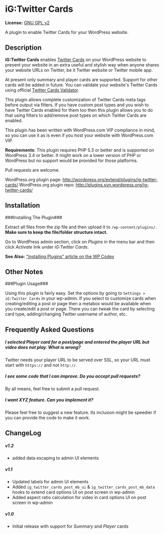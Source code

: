 iG:Twitter Cards
================

**License:** [GNU GPL v2](http://www.gnu.org/licenses/gpl-2.0.html)

A plugin to enable Twitter Cards for your WordPress website.


## Description ##

**iG:Twitter Cards** enables [Twitter Cards](https://dev.twitter.com/docs/cards) on your WordPress website to present your website in an extra useful and stylish way when anyone shares your website URLs on Twitter, be it Twitter website or Twitter mobile app.

At present only summary and player cards are supported. Support for other cards will be added in future. You can validate your website's Twitter Cards using official [Twitter Cards Validator](https://dev.twitter.com/docs/cards/validation/validator).

This plugin allows complete customization of Twitter Cards meta tags before output via filters. If you have custom post types and you wish to have Twitter Cards enabled for them too then this plugin allows you to do that using filters to add/remove post types on which Twitter Cards are enabled.

This plugin has been written with WordPress.com VIP compliance in mind, so you can use it as is even if you host your website with WordPress.com VIP.

**Requirements**: This plugin requires PHP 5.3 or better and is supported on WordPress 3.4 or better. It might work on a lower version of PHP or WordPress but no support would be provided for those platforms.

Pull requests are welcome.

WordPress.org plugin page: http://wordpress.org/extend/plugins/ig-twitter-cards/
WordPress.org plugin repo: http://plugins.svn.wordpress.org/ig-twitter-cards/

## Installation ##

###Installing The Plugin###

Extract all files from the zip file and then upload it to `/wp-content/plugins/`. **Make sure to keep the file/folder structure intact.**

Go to WordPress admin section, click on _Plugins_ in the menu bar and then click _Activate_ link under _iG:Twitter Cards_.

**See Also:** ["Installing Plugins" article on the WP Codex](http://codex.wordpress.org/Managing_Plugins#Installing_Plugins)

## Other Notes ##

###Plugin Usage###

Using this plugin is fairly easy. Set the options by going to `Settings > iG:Twitter Cards` in your wp-admin. If you select to customize cards when creating/editing a post or page then a metabox would be available when you create/edit a post or page. There you can tweak the card by selecting card type, adding/changing Twitter username of author, etc.

## Frequently Asked Questions ##

##### I selected Player card for a post/page and entered the player URL but video does not play. What is wrong? #####

Twitter needs your player URL to be served over SSL, so your URL must start with `https://` and not `http://`.

##### I see some code that I can improve. Do you accept pull requests? #####

By all means, feel free to submit a pull request.

##### I want XYZ feature. Can you implement it? #####

Please feel free to suggest a new feature. Its inclusion might be speedier if you can provide the code to make it work.

## ChangeLog ##

##### v1.2 #####

* added data escaping to admin UI elements

##### v1.1 #####

* Updated labels for admin UI elements
* Added `ig_twitter_cards_post_mb_ui` & `ig_twitter_cards_post_mb_data` hooks to extend card options UI on post screen in wp-admin
* Added aspect ratio calculation for video in card options UI on post screen in wp-admin

##### v1.0 #####

* Initial release with support for _Summary_ and _Player_ cards


